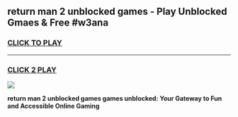 
## return man 2 unblocked games - Play Unblocked Gmaes & Free #w3ana
<h3>
<a href="https://premium.freeplayer.one?title=return_man_2_unblocked_games&ref=01M">CLICK TO PLAY</a></h3>
<hr>

<h3>
<a href="https://premium.freeplayer.one?title=return_man_2_unblocked_games&ref=01M">CLICK 2 PLAY</a>
  
</h3>

<a href="https://premium.freeplayer.one?title=return_man_2_unblocked_games&ref=01M"><img src="https://clearcache.store/games.png"></a>


**return man 2 unblocked games games unblocked: Your Gateway to Fun and Accessible Online Gaming**
